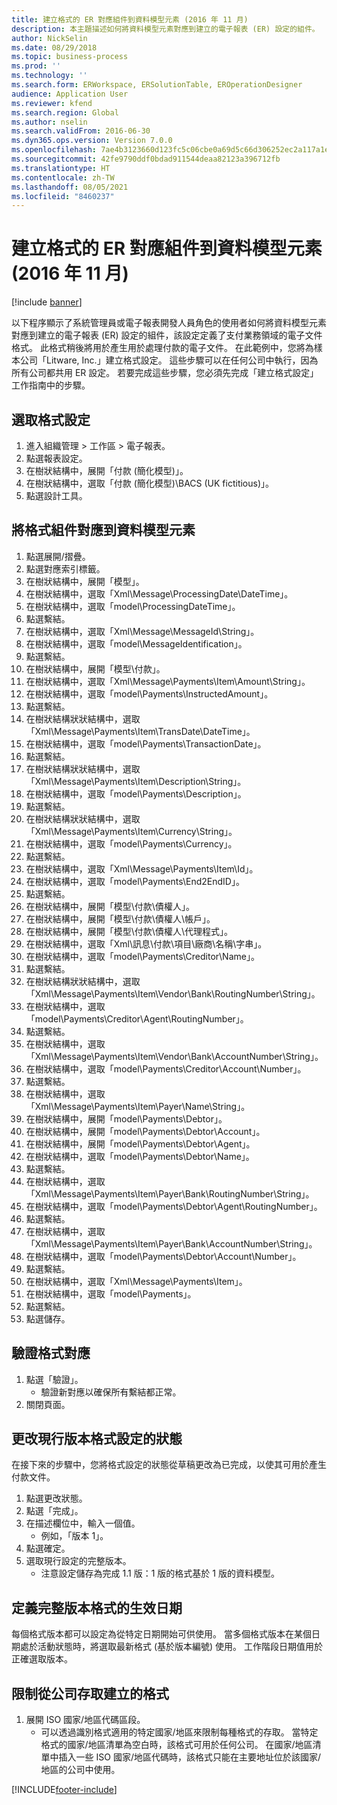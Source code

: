 ```yaml
---
title: 建立格式的 ER 對應組件到資料模型元素 (2016 年 11 月)
description: 本主題描述如何將資料模型元素對應到建立的電子報表 (ER) 設定的組件。
author: NickSelin
ms.date: 08/29/2018
ms.topic: business-process
ms.prod: ''
ms.technology: ''
ms.search.form: ERWorkspace, ERSolutionTable, EROperationDesigner
audience: Application User
ms.reviewer: kfend
ms.search.region: Global
ms.author: nselin
ms.search.validFrom: 2016-06-30
ms.dyn365.ops.version: Version 7.0.0
ms.openlocfilehash: 7ae4b3123660d123fc5c06cbe0a69d5c66d306252ec2a117a1e6045505022f5a
ms.sourcegitcommit: 42fe9790ddf0bdad911544deaa82123a396712fb
ms.translationtype: HT
ms.contentlocale: zh-TW
ms.lasthandoff: 08/05/2021
ms.locfileid: "8460237"
---
```

# <a name="er-map-components-of-the-created-format-to-data-model-elements-november-2016"></a>建立格式的 ER 對應組件到資料模型元素 (2016 年 11 月)

[!include [banner](../../includes/banner.md)]

以下程序顯示了系統管理員或電子報表開發人員角色的使用者如何將資料模型元素對應到建立的電子報表 (ER) 設定的組件，該設定定義了支付業務領域的電子文件格式。 此格式稍後將用於產生用於處理付款的電子文件。 在此範例中，您將為樣本公司「Litware, Inc.」建立格式設定。 這些步驟可以在任何公司中執行，因為所有公司都共用 ER 設定。 若要完成這些步驟，您必須先完成「建立格式設定」工作指南中的步驟。


## <a name="select-a-format-configuration"></a>選取格式設定
1. 進入組織管理 > 工作區 > 電子報表。
2. 點選報表設定。
3. 在樹狀結構中，展開「付款 (簡化模型)」。
4. 在樹狀結構中，選取「付款 (簡化模型)\BACS (UK fictitious)」。
5. 點選設計工具。

## <a name="map-format-components-to-data-model-elements"></a>將格式組件對應到資料模型元素
1. 點選展開/摺疊。
2. 點選對應索引標籤。
3. 在樹狀結構中，展開「模型」。
4. 在樹狀結構中，選取「Xml\Message\ProcessingDate\DateTime」。
5. 在樹狀結構中，選取「model\ProcessingDateTime」。
6. 點選繫結。
7. 在樹狀結構中，選取「Xml\Message\MessageId\String」。
8. 在樹狀結構中，選取「model\MessageIdentification」。
9. 點選繫結。
10. 在樹狀結構中，展開「模型\付款」。
11. 在樹狀結構中，選取「Xml\Message\Payments\Item\Amount\String」。
12. 在樹狀結構中，選取「model\Payments\InstructedAmount」。
13. 點選繫結。
14. 在樹狀結構狀狀結構中，選取「Xml\Message\Payments\Item\TransDate\DateTime」。
15. 在樹狀結構中，選取「model\Payments\TransactionDate」。
16. 點選繫結。
17. 在樹狀結構狀狀結構中，選取「Xml\Message\Payments\Item\Description\String」。
18. 在樹狀結構中，選取「model\Payments\Description」。
19. 點選繫結。
20. 在樹狀結構狀狀結構中，選取「Xml\Message\Payments\Item\Currency\String」。
21. 在樹狀結構中，選取「model\Payments\Currency」。
22. 點選繫結。
23. 在樹狀結構中，選取「Xml\Message\Payments\Item\Id」。
24. 在樹狀結構中，選取「model\Payments\End2EndID」。
25. 點選繫結。
26. 在樹狀結構中，展開「模型\付款\債權人」。
27. 在樹狀結構中，展開「模型\付款\債權人\帳戶」。
28. 在樹狀結構中，展開「模型\付款\債權人\代理程式」。
29. 在樹狀結構中，選取「Xml\訊息\付款\項目\廠商\名稱\字串」。
30. 在樹狀結構中，選取「model\Payments\Creditor\Name」。
31. 點選繫結。
32. 在樹狀結構狀狀結構中，選取「Xml\Message\Payments\Item\Vendor\Bank\RoutingNumber\String」。
33. 在樹狀結構中，選取「model\Payments\Creditor\Agent\RoutingNumber」。
34. 點選繫結。
35. 在樹狀結構中，選取「Xml\Message\Payments\Item\Vendor\Bank\AccountNumber\String」。
36. 在樹狀結構中，選取「model\Payments\Creditor\Account\Number」。
37. 點選繫結。
38. 在樹狀結構中，選取「Xml\Message\Payments\Item\Payer\Name\String」。
39. 在樹狀結構中，展開「model\Payments\Debtor」。
40. 在樹狀結構中，展開「model\Payments\Debtor\Account」。
41. 在樹狀結構中，展開「model\Payments\Debtor\Agent」。
42. 在樹狀結構中，選取「model\Payments\Debtor\Name」。
43. 點選繫結。
44. 在樹狀結構中，選取「Xml\Message\Payments\Item\Payer\Bank\RoutingNumber\String」。
45. 在樹狀結構中，選取「model\Payments\Debtor\Agent\RoutingNumber」。
46. 點選繫結。
47. 在樹狀結構中，選取「Xml\Message\Payments\Item\Payer\Bank\AccountNumber\String」。
48. 在樹狀結構中，選取「model\Payments\Debtor\Account\Number」。
49. 點選繫結。
50. 在樹狀結構中，選取「Xml\Message\Payments\Item」。
51. 在樹狀結構中，選取「model\Payments」。
52. 點選繫結。
53. 點選儲存。

## <a name="validate-format-mapping"></a>驗證格式對應
1. 點選「驗證」。
    * 驗證新對應以確保所有繫結都正常。  
2. 關閉頁面。

## <a name="change-status-of-the-current-version-of-format-configuration"></a>更改現行版本格式設定的狀態
在接下來的步驟中，您將格式設定的狀態從草稿更改為已完成，以使其可用於產生付款文件。  
1. 點選更改狀態。
2. 點選「完成」。
3. 在描述欄位中，輸入一個值。
    * 例如，「版本 1」。  
4. 點選確定。
5. 選取現行設定的完整版本。
    * 注意設定儲存為完成 1.1 版：1 版的格式基於 1 版的資料模型。  

## <a name="define-effective-date-for-completed-version-of-format"></a>定義完整版本格式的生效日期
每個格式版本都可以設定為從特定日期開始可供使用。 當多個格式版本在某個日期處於活動狀態時，將選取最新格式 (基於版本編號) 使用。 工作階段日期值用於正確選取版本。  

## <a name="restrict-access-to-created-format-from-companies"></a>限制從公司存取建立的格式
1. 展開 ISO 國家/地區代碼區段。
    * 可以透過識別格式適用的特定國家/地區來限制每種格式的存取。 當特定格式的國家/地區清單為空白時，該格式可用於任何公司。 在國家/地區清單中插入一些 ISO 國家/地區代碼時，該格式只能在主要地址位於該國家/地區的公司中使用。  



[!INCLUDE[footer-include](../../../../includes/footer-banner.md)]